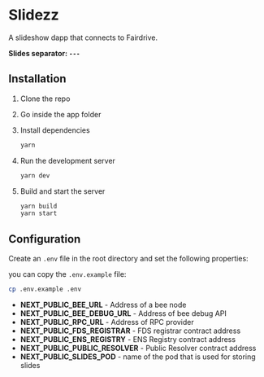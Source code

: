 # Slidezz

A slideshow dapp that connects to Fairdrive.

**Slides separator: `---`**

## Installation

1. Clone the repo

2. Go inside the app folder

3. Install dependencies

   ```bash
   yarn
   ```

4. Run the development server

   ```bash
   yarn dev
   ```

5. Build and start the server

   ```bash
   yarn build
   yarn start
   ```

## Configuration

Create an `.env` file in the root directory and set the following properties:

you can copy the `.env.example` file:

```bash
cp .env.example .env
```

- **NEXT_PUBLIC_BEE_URL** - Address of a bee node
- **NEXT_PUBLIC_BEE_DEBUG_URL** - Address of bee debug API
- **NEXT_PUBLIC_RPC_URL** - Address of RPC provider
- **NEXT_PUBLIC_FDS_REGISTRAR** - FDS registrar contract address
- **NEXT_PUBLIC_ENS_REGISTRY** - ENS Registry contract address
- **NEXT_PUBLIC_PUBLIC_RESOLVER** - Public Resolver contract address
- **NEXT_PUBLIC_SLIDES_POD** - name of the pod that is used for storing slides
